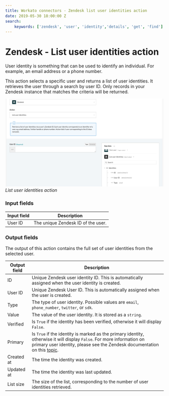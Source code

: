 ```yaml
---
title: Workato connectors - Zendesk list user identities action
date: 2019-05-30 18:00:00 Z
search:
    keywords: ['zendesk', 'user', 'identity','details', 'get', 'find']
---
```


# Zendesk - List user identities action
User identity is something that can be used to identify an individual. For example, an email address or a phone number.

This action selects a specific user and returns a list of user identities. It retrieves the user through a search by user ID. Only records in your Zendesk instance that matches the criteria will be returned.

![List user identities action](/assets/images/connectors/zendesk/list-user-identities-action.png)
*List user identities action*

### Input fields
| Input field | Description                        |
|-------------|------------------------------------|
| User ID     | The unique Zendesk ID of the user. |

### Output fields
The output of this action contains the full set of user identities from the selected user.

| Output field | Description                                                 |
|--------------|-------------------------------------------------------------|
| ID           | Unique Zendesk user identity ID. This is automatically assigned when the user identity is created. |
| User ID      | Unique Zendesk User ID. This is automatically assigned when the user is created. |
| Type         | The type of user identity. Possible values are `email`, `phone_number`, `twitter`, or `sdk`. |
| Value        | The value of the user identity. It is stored as a `string`. |
| Verified     | Is `True` if the identity has been verified, otherwise it will display `False`. |
| Primary      | Is `True` if the identity is marked as the primary identity, otherwise it will display `False`. For more information on primary user identity, please see the Zendesk documentation on this [topic](https://developer.zendesk.com/rest_api/docs/support/user_identities#make-identity-primary). |
| Created at   | The time the identity was created.                          |
| Updated at   | The time the identity was last updated.                     |
| List size    | The size of the list, corresponding to the number of user identities retrieved. |
